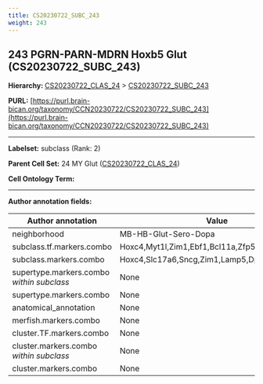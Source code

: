 ```yaml
---
title: CS20230722_SUBC_243
weight: 243
---
```

## 243 PGRN-PARN-MDRN Hoxb5 Glut (CS20230722_SUBC_243)
<b>Hierarchy: </b>
[CS20230722_CLAS_24](../CS20230722_CLAS_24) >
[CS20230722_SUBC_243](../CS20230722_SUBC_243)

**PURL:** [https://purl.brain-bican.org/taxonomy/CCN20230722/CS20230722_SUBC_243](https://purl.brain-bican.org/taxonomy/CCN20230722/CS20230722_SUBC_243)

---


**Labelset:** subclass (Rank: 2)

**Parent Cell Set:** 24 MY Glut ([CS20230722_CLAS_24](../CS20230722_CLAS_24))



**Cell Ontology Term:** 

[MARKER GENES.]: #


---

[TRANSFERRED ANNOTATIONS.]: #


[AUTHOR ANNOTATION FIELDS.]: #


**Author annotation fields:**

| Author annotation | Value |
|-------------------|-------|
|neighborhood|MB-HB-Glut-Sero-Dopa|
|subclass.tf.markers.combo|Hoxc4,Myt1l,Zim1,Ebf1,Bcl11a,Zfp521,Zfhx4,Meis2|
|subclass.markers.combo|Hoxc4,Slc17a6,Sncg,Zim1,Lamp5,Dpyd,Trhde|
|supertype.markers.combo _within subclass_|None|
|supertype.markers.combo|None|
|anatomical_annotation|None|
|merfish.markers.combo|None|
|cluster.TF.markers.combo|None|
|cluster.markers.combo _within subclass_|None|
|cluster.markers.combo|None|
